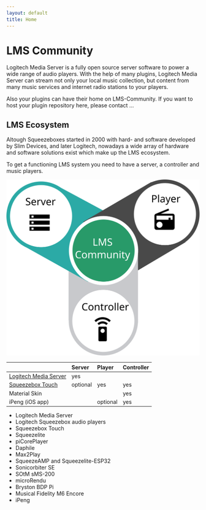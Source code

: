 ```yaml
---
layout: default
title: Home
---
```


LMS Community
====

Logitech Media Server is a fully open source server software to power a wide range of audio players. With the help of many plugins, Logitech Media Server can stream not only your local music collection, but content from many music services and internet radio stations to your players.

Also your plugins can have their home on LMS-Community. If you want to host your plugin repository here, please contact ...

## LMS Ecosystem
Altough Squeezeboxes started in 2000 with hard- and software developed by Slim Devices, and later Logitech, nowadays a wide array of hardware and software solutions exist which make up the LMS ecosystem.

To get a functioning LMS system you need to have a server, a controller and music players.

![Image](lms-community.svg)

|                                                                             | Server   | Player   | Controller |
| :-------------------------------------------------------------------------- | :------- | :------- | :--------- |
| [Logitech Media Server](https://github.com/Logitech/slimserver/)            | yes      |          |            |
| [Squeezebox Touch](https://wiki.slimdevices.com/index.php/Squeezebox_Touch) | optional | yes      | yes        |
| Material Skin                                                               |          |          | yes        |
| iPeng (iOS app)                                                             |          | optional | yes        |


 * Logitech Media Server
 * Logitech Squeezebox audio players
  * Squeezebox Touch
 * Squeezelite
 * piCorePlayer
 * Daphile
 * Max2Play
 * SqueezeAMP and Squeezelite-ESP32
 * Sonicorbiter SE
 * SOtM sMS-200
 * microRendu
 * Bryston BDP Pi
 * Musical Fidelity M6 Encore
 * iPeng

